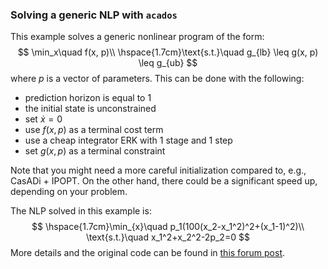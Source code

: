 ### Solving a generic NLP with `acados`

This example solves a generic nonlinear program of the form:
$$
\min_x\quad f(x, p)\\
\hspace{1.7cm}\text{s.t.}\quad g_{lb} \leq g(x, p) \leq g_{ub}
$$
where $p$ is a vector of parameters. This can be done with the following:
- prediction horizon is equal to 1
- the initial state is unconstrained
- set $\dot{x} = 0$
- use $f(x,p)$ as a terminal cost term
- use a cheap integrator ERK with 1 stage and 1 step
- set $g(x,p)$ as a terminal constraint

Note that you might need a more careful initialization compared to, e.g., CasADi + IPOPT. On the other hand, there could be a significant speed up, depending on your problem.

The NLP solved in this example is:
$$
\hspace{1.7cm}\min_{x}\quad p_1(100(x_2-x_1^2)^2+(x_1-1)^2)\\
\text{s.t.}\quad x_1^2+x_2^2-2p_2=0
$$
More details and the original code can be found in [this forum post](https://discourse.acados.org/t/solving-simple-nlp-problem-exploit-blasfeo-performance/271).